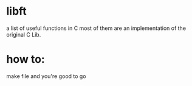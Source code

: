 # libft
a list of useful functions in C most of them are an implementation of the original C Lib.

# how to:
make file and you're good to go

